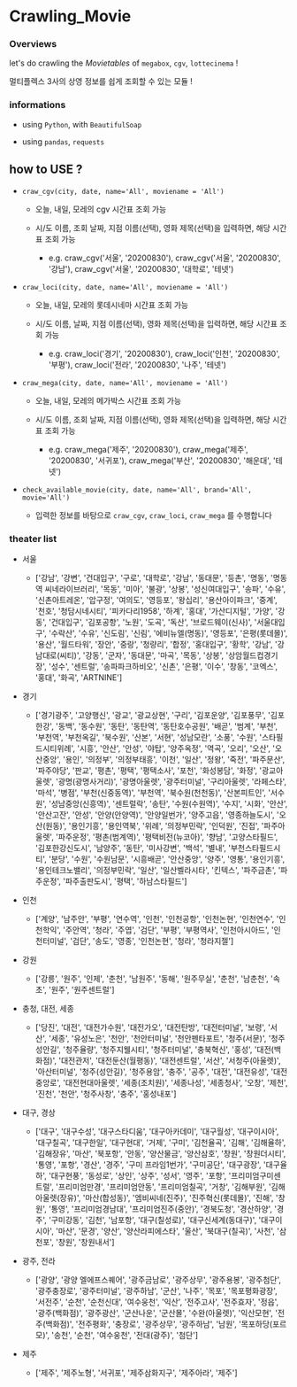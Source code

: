 # Crawling_Movie


### Overviews

let's do crawling the *Movietables* of `megabox`, `cgv`, `lottecinema` !

멀티플렉스 3사의 상영 정보를 쉽게 조회할 수 있는 모듈 ! 


### informations

- using `Python`, with `BeautifulSoap`

- using `pandas`, `requests`


## how to USE ? 

- `craw_cgv(city, date, name='All', moviename = 'All')`

  - 오늘, 내일, 모레의 cgv 시간표 조회 가능
  
  - 시/도 이름, 조회 날짜, 지점 이름(선택), 영화 제목(선택)을 입력하면, 해당 시간표 조회 가능 
  
    - e.g. craw_cgv('서울', '20200830'), craw_cgv('서울', '20200830', '강남'), craw_cgv('서울', '20200830', '대학로', '테넷')

- `craw_loci(city, date, name='All', moviename = 'All')`
  
  - 오늘, 내일, 모레의 롯데시네마 시간표 조회 가능
  
  - 시/도 이름, 날짜, 지점 이름(선택), 영화 제목(선택)을 입력하면, 해당 시간표 조회 가능 
  
    - e.g. craw_loci('경기', '20200830'), craw_loci('인천', '20200830', '부평'), craw_loci('전라', '20200830', '나주', '테넷')

- `craw_mega(city, date, name='All', moviename = 'All')`

  - 오늘, 내일, 모레의 메가박스 시간표 조회 가능
  
  - 시/도 이름, 조회 날짜, 지점 이름(선택), 영화 제목(선택)을 입력하면, 해당 시간표 조회 가능 
  
    - e.g. craw_mega('제주', '20200830'), craw_mega('제주', '20200830', '서귀포'), craw_mega('부산', '20200830', '해운대', '테넷')

- `check_available_movie(city, date, name='All', brand='All', movie='All')`

  - 입력한 정보를 바탕으로 `craw_cgv`, `craw_loci`, `craw_mega` 를 수행합니다
  
  
### theater list

- 서울

  - ['강남', '강변', '건대입구', '구로', '대학로', '강남', '동대문', '등촌', '명동', '명동역 씨네라이브러리', '목동', '미아', '불광', '상봉', '성신여대입구', '송파', '수유', '신촌아트레온', '압구정', '여의도', '영등포', '왕십리', '용산아이파크', '중계', '천호', '청담시네시티', '피카다리1958', '하계', '홍대', '가산디지털', '가양', '강동', '건대입구', '김포공항', '노원', '도곡', '독산', '브로드웨이(신사)', '서울대입구', '수락산', '수유', '신도림', '신림', '에비뉴엘(명동)', '영등포', '은평(롯데몰)', '용산', '월드타워', '장안', '중랑', '청량리', '합정', '홍대입구', '황학', '강남', '강남대로(씨티)', '강동', '군자', '동대문', '마곡', '목동', '상봉', '상암월드컵경기장', '성수', '센트럴', '송파파크하비오', '신촌', '은평', '이수', '창동', '코엑스', '홍대', '화곡', 'ARTNINE']


- 경기

  - ['경기광주', '고양행신', '광교', '광교상현', '구리', '김포운양', '김포풍무', '김포한강', '동백', '동수원', '동탄', '동탄역', '동탄호수공원', '배곧', '범계', '부천', '부천역', '부천옥길', '북수원', '산본', '서현', '성남모란', '소풍', '수원', '스타필드시티위례', '시흥', '안산', '안성', '야탑', '양주옥정', '역곡', '오리', '오산', '오산중앙', '용인', '의정부', '의정부태흥', '이천', '일산', '정왕', '죽전', '파주문산', '파주야당', '판교', '평촌', '평택', '평택소사', '포천', '화성봉담', '화정', '광교아울렛', '광명(광명사거리)', '광명아울렛', '광주터미널', '구리아울렛', '라페스타', '마석', '병점', '부천(신중동역)', '부천역', '북수원(천천동)', '산본피트인', '서수원', '성남중앙(신흥역)', '센트럴락', '송탄', '수원(수원역)', '수지', '시화', '안산', '안산고잔', '안성', '안양(안양역)', '안양일번가', '양주고읍', '영종하늘도시', '오산(원동)', '용인기흥', '용인역북', '위례', '의정부민락', '인덕원', '진접', '파주아울렛', '파주운정', '평촌(범계역)', '평택비전(뉴코아)', '향남', '고양스타필드', '김포한강신도시', '남양주', '동탄', '미사강변', '백석', '별내', '부천스타필드시티', '분당', '수원', '수원남문', '시흥배곧', '안산중앙', '양주', '영통', '용인기흥', '용인테크노밸리', '의정부민락', '일산', '일산벨라시타', '킨텍스', '파주금촌', '파주운정', '파주출판도시', '평택', '하남스타필드']


- 인천

  - ['계양', '남주안', '부평', '연수역', '인천', '인천공항', '인천논현', '인천연수', '인천학익', '주안역', '청라', '주엽', '검단', '부평', '부평역사', '인천아시아드', '인천터미널', '검단', '송도', '영종', '인천논현', '청라', '청라지젤']

  
- 강원

  - ['강릉', '원주', '인제', '춘천', '남원주', '동해', '원주무실', '춘천', '남춘천', '속초', '원주', '원주센트럴']

- 충청, 대전, 세종

  - ['당진', '대전', '대전가수원', '대전가오', '대전탄방', '대전터미널', '보령', '서산', '세종', '유성노은', '천안', '천안터미널', '천안펜타포트', '청주(서문)', '청주성안길', '청주율량', '청주지웰시티', '청주터미널', '충북혁신', '홍성', '대전(백화점)', '대전관저', '대전둔산(월평동)', '대전센트럴', '서산', '서청주(아울렛)', '아산터미널', '청주(성안길)', '청주용암', '충주', '공주', '대전', '대전유성', '대전중앙로', '대전현대아울렛', '세종(조치원)', '세종나성', '세종청사', '오창', '제천', '진천', '천안', '청주사창', '충주', '홍성내포']

- 대구, 경상

  - ['대구', '대구수성', '대구스타디움', '대구아카데미', '대구월성', '대구이시아', '대구칠곡', '대구한일', '대구현대', '거제', '구미', '김천율곡', '김해', '김해율하', '김해장유', '마산', '북포항', '안동', '양산물금', '양산삼호', '창원', '창원더시티', '통영', '포항', '경산', '경주', '구미 프라임1번가', '구미공단', '대구광장', '대구율하', '대구현풍', '동성로', '상인', '상주', '성서', '영주', '포항', '프리미엄구미센트럴', '프리미엄만경', '프리미엄안동', '프리미엄칠곡', '거창', '김해부원', '김해아울렛(장유)', '마산(합성동)', '엠비씨네(진주)', '진주혁신(롯데몰)', '진해', '창원', '통영', '프리미엄경남대', '프리미엄진주(중안)', '경북도청', '경산하양', '경주', '구미강동', '김천', '남포항', '대구(칠성로)', '대구신세계(동대구)', '대구이시아', '마산', '문경', '양산', '양산라피에스타', '울산', '북대구(칠곡)', '사천', '삼천포', '창원', '창원내서']

- 광주, 전라 

  - ['광양', '광양 엘에프스퀘어', '광주금남로', '광주상무', '광주용봉', '광주첨단', '광주충장로', '광주터미널', '광주하남', '군산', '나주', '목포', '목포평화광장', '서전주', '순천', '순천신대', '여수웅천', '익산', '전주고사', '전주효자', '정읍', '광주(백화점)', '광주광산', '군산나운', '군산몰', '수완(아울렛)', '익산모현', '전주(백화점)', '전주평화', '충장로', '광주상무', '광주하남', '남원', '목포하당(포르모)', '송천', '순천', '여수웅천', '전대(광주)', '첨단']


- 제주

  - ['제주', '제주노형', '서귀포', '제주삼화지구', '제주아라', '제주']

